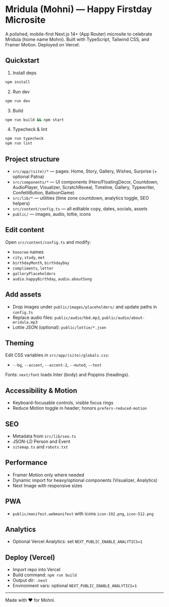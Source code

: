 # Mridula (Mohni) — Happy Firstday Microsite

A polished, mobile-first Next.js 14+ (App Router) microsite to celebrate Mridula (home name Mohni). Built with TypeScript, Tailwind CSS, and Framer Motion. Deployed on Vercel.

## Quickstart

1. Install deps

```bash
npm install
```

2. Run dev

```bash
npm run dev
```

3. Build

```bash
npm run build && npm start
```

4. Typecheck & lint

```bash
npm run typecheck
npm run lint
```

## Project structure

- `src/app/(site)/*` — pages: Home, Story, Gallery, Wishes, Surprise (+ optional Patna)
- `src/components/*` — UI components (Hero/FloatingDecor, Countdown, AudioPlayer, Visualizer, ScratchReveal, Timeline, Gallery, Typewriter, ConfettiButton, BalloonGame)
- `src/lib/*` — utilities (time zone countdown, analytics toggle, SEO helpers)
- `src/content/config.ts` — all editable copy, dates, socials, assets
- `public/` — images, audio, lottie, icons

## Edit content

Open `src/content/config.ts` and modify:

- `honoree` names
- `city`, `study`, `met`
- `birthdayMonth`, `birthdayDay`
- `compliments`, `letter`
- `galleryPlaceholders`
- `audio.happyBirthday`, `audio.aboutSong`

## Add assets

- Drop images under `public/images/placeholders/` and update paths in `config.ts`
- Replace audio files: `public/audio/hbd.mp3`, `public/audio/about-mridula.mp3`
- Lottie JSON (optional): `public/lottie/*.json`

## Theming

Edit CSS variables in `src/app/(site)/globals.css`:

- `--bg`, `--accent`, `--accent-2`, `--muted`, `--text`

Fonts: `next/font` loads Inter (body) and Poppins (headings).

## Accessibility & Motion

- Keyboard-focusable controls, visible focus rings
- Reduce Motion toggle in header; honors `prefers-reduced-motion`

## SEO

- Metadata from `src/lib/seo.ts`
- JSON-LD Person and Event
- `sitemap.ts` and `robots.txt`

## Performance

- Framer Motion only where needed
- Dynamic import for heavy/optional components (Visualizer, Analytics)
- Next Image with responsive sizes

## PWA

- `public/manifest.webmanifest` with icons `icon-192.png`, `icon-512.png`

## Analytics

- Optional Vercel Analytics: set `NEXT_PUBLIC_ENABLE_ANALYTICS=1`

## Deploy (Vercel)

- Import repo into Vercel
- Build command: `npm run build`
- Output dir: `.next`
- Environment vars: optional `NEXT_PUBLIC_ENABLE_ANALYTICS=1`

---

Made with ❤️ for Mohni.
